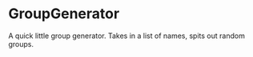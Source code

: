 # GroupGenerator
A quick little group generator.  Takes in a list of names, spits out random groups.
